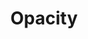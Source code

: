 ---
cloudinary_convert: false
excerpt: In this video we review the opacity property.
published: draft
slug: opacity
start: June 11, 2022
title: Opacity
---